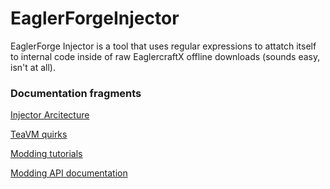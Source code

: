 # EaglerForgeInjector
EaglerForge Injector is a tool that uses regular expressions to attatch itself to internal code inside of raw EaglercraftX offline downloads (sounds easy, isn't at all).

### Documentation fragments
[Injector Arcitecture](architecture.md)

[TeaVM quirks](quirks.md)

[Modding tutorials](tutorials/index.md)

[Modding API documentation](apidoc/index.md)